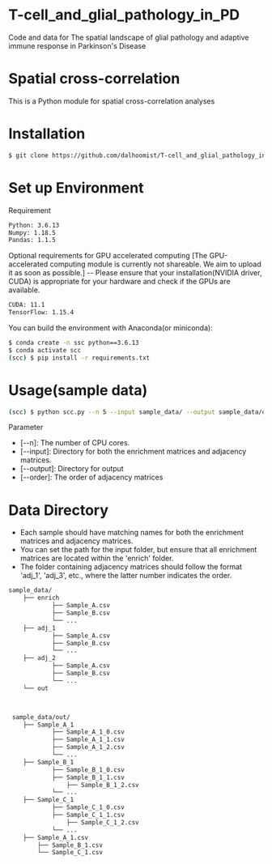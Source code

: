 # T-cell_and_glial_pathology_in_PD
Code and data for The spatial landscape of glial pathology and adaptive immune response in Parkinson's Disease 

# Spatial cross-correlation
This is a Python module for spatial cross-correlation analyses

# Installation
```bash
$ git clone https://github.com/dalhoomist/T-cell_and_glial_pathology_in_PD.git
```

# Set up Environment
Requirement
```bash
Python: 3.6.13
Numpy: 1.18.5
Pandas: 1.1.5
```
Optional requirements for GPU accelerated computing
[The GPU-accelerated computing module is currently not shareable. We aim to upload it as soon as possible.]
-- Please ensure that your installation(NVIDIA driver, CUDA) is appropriate for your hardware and check if the GPUs are available.
```bash
CUDA: 11.1
TensorFlow: 1.15.4
```
You can build the environment with Anaconda(or miniconda):
```bash
$ conda create -n ssc python==3.6.13
$ conda activate scc
(scc) $ pip install -r requirements.txt
```

# Usage(sample data)

```bash
(scc) $ python scc.py --n 5 --input sample_data/ --output sample_data/out/ --order 1
```
Parameter
- [--n]: The number of CPU cores.
- [--input]: Directory for both the enrichment matrices and adjacency matrices.
- [--output]: Directory for output
- [--order]: The order of adjacency matrices

# Data Directory
- Each sample should have matching names for both the enrichment matrices and adjacency matrices.
- You can set the path for the input folder, but ensure that all enrichment matrices are located within the 'enrich' folder.
- The folder containing adjacency matrices should follow the format 'adj_1', 'adj_3', etc., where the latter number indicates the order.

```bash
sample_data/
	├── enrich
    		├── Sample_A.csv
    		├── Sample_B.csv
    		└── ...
	├── adj_1
    		├── Sample_A.csv
    		├── Sample_B.csv
    		└── ...
	├── adj_2
    		├── Sample_A.csv
    		├── Sample_B.csv
    		└── ...
	└── out
```
```bash


 sample_data/out/
	├── Sample_A_1
    		├── Sample_A_1_0.csv
    		├── Sample_A_1_1.csv
     		├── Sample_A_1_2.csv
    		└── ...
	├── Sample_B_1
    		├── Sample_B_1_0.csv
    		├── Sample_B_1_1.csv
                ├── Sample_B_1_2.csv
    		└── ...
	├── Sample_C_1
    		├── Sample_C_1_0.csv
    		├── Sample_C_1_1.csv
                ├── Sample_C_1_2.csv
    		└── ...
	├── Sample_A_1.csv
        ├── Sample_B_1.csv
        └── Sample_C_1.csv
```
